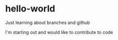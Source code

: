 hello-world
===========

Just learning about branches and github

I'm starting out and would like to contribute to code
